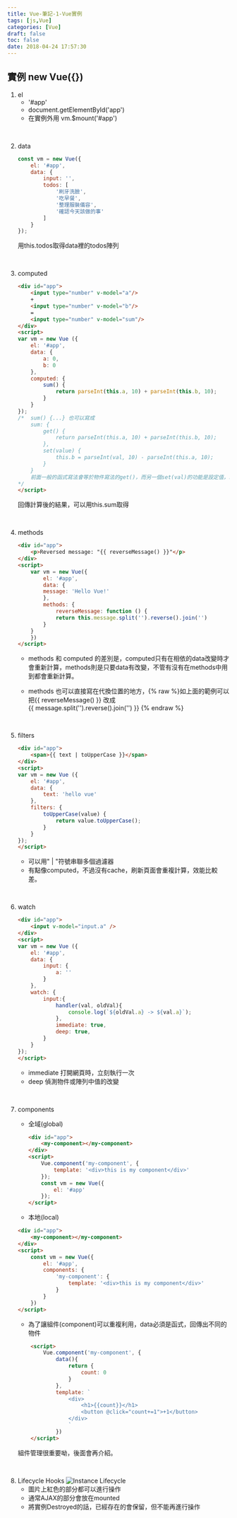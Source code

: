 ```yaml
---
title: Vue-筆記-1-Vue實例
tags: [js,Vue]
categories: [Vue]
draft: false
toc: false
date: 2018-04-24 17:57:30
---
```


## 實例 new Vue({})
1.  el 
    -   '#app' 
    -   document.getElementById('app')
    -   在實例外用 vm.$mount('#app')
<br/>

2.  data
    ```js
    const vm = new Vue({
        el: '#app',
        data: {
            input: '',
            todos: [
                '刷牙洗臉',
                '吃早餐',
                '整理服裝儀容',
                '確認今天該做的事'
            ]
        }
    });
    ```
    用this.todos取得data裡的todos陣列
<br/>

3.  computed
    ```html
    <div id="app">
        <input type="number" v-model="a"/>
        +
        <input type="number" v-model="b"/>
        =
        <input type="number" v-model="sum"/>
    </div>
    <script>
    var vm = new Vue ({
        el: '#app',
        data: {
            a: 0,
            b: 0
        },
        computed: {
            sum() {
                return parseInt(this.a, 10) + parseInt(this.b, 10);
            }
        }
    });
    /*  sum() {...} 也可以寫成
        sum: {
            get() {
                return parseInt(this.a, 10) + parseInt(this.b, 10);
            },
            set(value) {
                this.b = parseInt(val, 10) - parseInt(this.a, 10);
            }
        }
        前面一般的函式寫法會等於物件寫法的get()，而另一個set(val)的功能是設定值，範例設定的是，當有a值和sum值時，會自動計算b值。
    */
    </script>
    ```
    回傳計算後的結果，可以用this.sum取得
<br/>

4.  methods
    ```html
    <div id="app">
        <p>Reversed message: "{{ reverseMessage() }}"</p>
    </div>
    <script>
        var vm = new Vue({
            el: '#app',
            data: {
            message: 'Hello Vue!'
            },
            methods: {
                reverseMessage: function () {
                return this.message.split('').reverse().join('')
            }
        }
        })
    </script>
    ```
    -   methods 和 computed 的差別是，computed只有在相依的data改變時才會重新計算，methods則是只要data有改變，不管有沒有在methods中用到都會重新計算。
    
    -   methods 也可以直接寫在代換位置的地方，{% raw %}如上面的範例可以把{{ reverseMessage() }}  改成<br/>{{ message.split('').reverse().join('') }}
    {% endraw %}
<br/>

5.  filters
    ```html
    <div id="app">
        <span>{{ text | toUpperCase }}</span>
    </div>
    <script>
    var vm = new Vue ({
        el: '#app',
        data: {
            text: 'hello vue'
        },
        filters: {
            toUpperCase(value) {
                return value.toUpperCase();
            }
        }
    });
    </script>
    ```
    -   可以用" | "符號串聯多個過濾器
    -   有點像computed，不過沒有cache，刷新頁面會重複計算，效能比較差。
<br/>

6.  watch
    ```html
    <div id="app">
        <input v-model="input.a" />
    </div>
    <script>
    var vm = new Vue ({
        el: '#app',
        data: {
            input: {
                a: ''
            }
        },
        watch: {
            input:{
                handler(val, oldVal){
                    console.log(`${oldVal.a} -> ${val.a}`);
                },
                immediate: true,
                deep: true,
            }
        }
    });
    </script>
    ```
    -   immediate 打開網頁時，立刻執行一次
    -   deep 偵測物件或陣列中值的改變
<br/>

7.  components
    -   全域(global)
        ```html
        <div id="app">
            <my-component></my-component>
        </div>
        <script>
            Vue.component('my-component', {
                template: '<div>this is my component</div>'
            });
            const vm = new Vue({
                el: '#app'
            });
        </script>
        ```
    -   本地(local)
    ```html
    <div id="app">
        <my-component></my-component>
    </div>
    <script>
        const vm = new Vue({
            el: '#app',
            components: {
                'my-component': {
                    template: '<div>this is my component</div>'
                }
            }
        })
    </script>
    ```

    - 為了讓組件(component)可以重複利用，data必須是函式，回傳出不同的物件
    ```html
        <script>
            Vue.component('my-component', {
                data(){
                    return {
                        count: 0
                    }
                },
                template: `
                    <div>
                        <h1>{{count}}</h1>
                        <button @click="count+=1">+1</button>
                    </div>
                    `
                })
        </script>
    ```
    組件管理很重要呦，後面會再介紹。
<br/>

8.  Lifecycle Hooks
    ![Instance Lifecycle](/images/JS/Vue/lifecycle.png "Lifecycle")
    -   圖片上紅色的部分都可以進行操作
    -   通常AJAX的部分會放在mounted
    -   將實例Destroyed的話，已經存在的會保留，但不能再進行操作
<br/>
